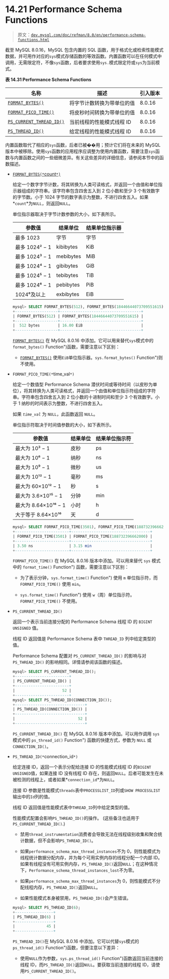 # 14.21 Performance Schema Functions

> 原文：[`dev.mysql.com/doc/refman/8.0/en/performance-schema-functions.html`](https://dev.mysql.com/doc/refman/8.0/en/performance-schema-functions.html)

截至 MySQL 8.0.16，MySQL 包含内置的 SQL 函数，用于格式化或检索性能模式数据，并可用作对应的`sys`模式存储函数的等效函数。内置函数可以在任何模式中调用，无需限定符，不像`sys`函数，后者要求使用`sys.`模式限定符或`sys`为当前模式。

**表 14.31 Performance Schema Functions**

| 名称 | 描述 | 引入版本 |
| --- | --- | --- |
| [`FORMAT_BYTES()`](https://dev.mysql.com/doc/refman/8.0/en/performance-schema-functions.html#function_format-bytes) | 将字节计数转换为带单位的值 | 8.0.16 |
| [`FORMAT_PICO_TIME()`](https://dev.mysql.com/doc/refman/8.0/en/performance-schema-functions.html#function_format-pico-time) | 将皮秒时间转换为带单位的值 | 8.0.16 |
| [`PS_CURRENT_THREAD_ID()`](https://dev.mysql.com/doc/refman/8.0/en/performance-schema-functions.html#function_ps-current-thread-id) | 当前线程的性能模式线程 ID | 8.0.16 |
| [`PS_THREAD_ID()`](https://dev.mysql.com/doc/refman/8.0/en/performance-schema-functions.html#function_ps-thread-id) | 给定线程的性能模式线程 ID | 8.0.16 |

内置函数取代了相应的`sys`函数，后者已被��用；预计它们将在未来的 MySQL 版本中被移除。使用`sys`函数的应用程序应调整为使用内置函数，需要注意`sys`函数与内置函数之间的一些细微差异。有关这些差异的详细信息，请参阅本节中的函数描述。 

+   [`FORMAT_BYTES(*`count`*)`](https://dev.mysql.com/doc/refman/8.0/en/performance-schema-functions.html#function_format-bytes)

    给定一个数字字节计数，将其转换为人类可读格式，并返回一个由值和单位指示器组成的字符串。该字符串包含四舍五入到 2 位小数和至少 3 个有效数字的字节数。小于 1024 字节的数字表示为整数，不进行四舍五入。如果*`count`*为`NULL`，则返回`NULL`。

    单位指示器取决于字节计数参数的大小，如下表所示。

    | 参数值 | 结果单位 | 结果单位指示器 |
    | --- | --- | --- |
    | 最多 1023 | 字节 | 字节 |
    | 最多 1024² − 1 | kibibytes | KiB |
    | 最多 1024³ − 1 | mebibytes | MiB |
    | 最多 1024⁴ − 1 | gibibytes | GiB |
    | 最多 1024⁵ − 1 | tebibytes | TiB |
    | 最多 1024⁶ − 1 | pebibytes | PiB |
    | 1024⁶及以上 | exbibytes | EiB |

    ```sql
    mysql> SELECT FORMAT_BYTES(512), FORMAT_BYTES(18446644073709551615);
    +-------------------+------------------------------------+
    | FORMAT_BYTES(512) | FORMAT_BYTES(18446644073709551615) |
    +-------------------+------------------------------------+
    |  512 bytes        | 16.00 EiB                          |
    +-------------------+------------------------------------+
    ```

    [`FORMAT_BYTES()`](https://dev.mysql.com/doc/refman/8.0/en/performance-schema-functions.html#function_format-bytes) 在 MySQL 8.0.16 中添加。它可以用来替代`sys`模式中的`format_bytes()` Function")函数，需要注意以下区别：

    +   [`FORMAT_BYTES()`](https://dev.mysql.com/doc/refman/8.0/en/performance-schema-functions.html#function_format-bytes) 使用`EiB`单位指示器。`sys.format_bytes()` Function")则不使用。

+   `FORMAT_PICO_TIME(*`time_val`*)`

    给定一个数值型 Performance Schema 潜伏时间或等待时间（以皮秒为单位），将其转换为人类可读格式，并返回一个由值和单位指示符组成的字符串。字符串包含四舍五入到 2 位小数的十进制时间和至少 3 个有效数字。小于 1 纳秒的时间表示为整数，不进行四舍五入。

    如果 *`time_val`* 为 `NULL`，此函数返回 `NULL`。

    单位指示符取决于时间值参数的大小，如下表所示。

    | 参数值 | 结果单位 | 结果单位指示符 |
    | --- | --- | --- |
    | 最大为 10³ − 1 | 皮秒 | ps |
    | 最大为 10⁶ − 1 | 纳秒 | ns |
    | 最大为 10⁹ − 1 | 微秒 | us |
    | 最大为 10¹² − 1 | 毫秒 | ms |
    | 最大为 60×10¹² − 1 | 秒 | s |
    | 最大为 3.6×10¹⁵ − 1 | 分钟 | min |
    | 最大为 8.64×10¹⁶ − 1 | 小时 | h |
    | 大于等于 8.64×10¹⁶ | 天 | d |

    ```sql
    mysql> SELECT FORMAT_PICO_TIME(3501), FORMAT_PICO_TIME(188732396662000);
    +------------------------+-----------------------------------+
    | FORMAT_PICO_TIME(3501) | FORMAT_PICO_TIME(188732396662000) |
    +------------------------+-----------------------------------+
    | 3.50 ns                | 3.15 min                          |
    +------------------------+-----------------------------------+
    ```

    `FORMAT_PICO_TIME()` 在 MySQL 8.0.16 版本中添加。可以用来替代 `sys` 模式中的 `format_time()` Function") 函数，需要注意以下区别：

    +   为了表示分钟，`sys.format_time()` Function") 使用 `m` 单位指示符，而 `FORMAT_PICO_TIME()` 使用 `min`。

    +   `sys.format_time()` Function") 使用 `w`（周）单位指示符。`FORMAT_PICO_TIME()` 不使用。

+   `PS_CURRENT_THREAD_ID()`

    返回一个表示当前连接分配的 Performance Schema 线程 ID 的 `BIGINT UNSIGNED` 值。

    线程 ID 返回值是 Performance Schema 表中 `THREAD_ID` 列中给定类型的值。

    Performance Schema 配置对 `PS_CURRENT_THREAD_ID()` 的影响与对 `PS_THREAD_ID()` 的影响相同。详情请参阅该函数的描述。

    ```sql
    mysql> SELECT PS_CURRENT_THREAD_ID();
    +------------------------+
    | PS_CURRENT_THREAD_ID() |
    +------------------------+
    |                     52 |
    +------------------------+
    mysql> SELECT PS_THREAD_ID(CONNECTION_ID());
    +-------------------------------+
    | PS_THREAD_ID(CONNECTION_ID()) |
    +-------------------------------+
    |                            52 |
    +-------------------------------+
    ```

    `PS_CURRENT_THREAD_ID()` 在 MySQL 8.0.16 版本中添加。可以用作调用 `sys` 模式中的 `ps_thread_id()` Function") 函数的快捷方式，参数为 `NULL` 或 `CONNECTION_ID()`。

+   `PS_THREAD_ID(*`connection_id`*)`

    给定连接 ID，返回一个表示分配给连接 ID 的性能模式线程 ID 的`BIGINT UNSIGNED`值，如果连接 ID 没有线程 ID 存在，则返回`NULL`。后者可能发生在未被检测的线程上，或者如果*`connection_id`*为`NULL`。

    连接 ID 参数是性能模式`threads`表中`PROCESSLIST_ID`列或`SHOW PROCESSLIST`输出中的`Id`列的值。

    线程 ID 返回值是性能模式表中`THREAD_ID`列中给定类型的值。

    性能模式配置会影响`PS_THREAD_ID()`的操作。 (这些备注也适用于`PS_CURRENT_THREAD_ID()`.)

    +   禁用`thread_instrumentation`消费者会导致无法在线程级别收集和聚合统计数据，但不会影响`PS_THREAD_ID()`。

    +   如果`performance_schema_max_thread_instances`不为 0，则性能模式为线程统计数据分配内存，并为每个可用实例内存的线程分配一个内部 ID。如果有线程没有可用实例内存，`PS_THREAD_ID()`返回`NULL`；在这种情况下，`Performance_schema_thread_instances_lost`不为零。

    +   如果`performance_schema_max_thread_instances`为 0，则性能模式不分配线程内存，`PS_THREAD_ID()`返回`NULL`。

    +   如果性能模式本身被禁用，`PS_THREAD_ID()`会产生错误。

    ```sql
    mysql> SELECT PS_THREAD_ID(6);
    +-----------------+
    | PS_THREAD_ID(6) |
    +-----------------+
    |              45 |
    +-----------------+
    ```

    `PS_THREAD_ID()`在 MySQL 8.0.16 中添加。它可以代替`sys`模式的`ps_thread_id()` Function")函数，但要注意以下差异：

    +   使用`NULL`作为参数，`sys.ps_thread_id()` Function")函数返回当前连接的线程 ID，而`PS_THREAD_ID()`返回`NULL`。要获取当前连接的线程 ID，请使用`PS_CURRENT_THREAD_ID()`。

